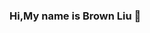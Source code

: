 ### Hi,My name is Brown Liu 👋

<!--
**brown-liu/brown-liu** is a ✨ _special_ ✨ repository because its `README.md` (this file) appears on your GitHub profile.

Here are some ideas to get you started:

- 🔭 I’m currently a BCS student in software engineering in Unitec. AKL. NZ
- 🌱 I’m currently learning DNN and CV
- 👯 Python C++ C# 


- 📫 How to reach me: brownliuinnz@gmail.com
- ⚡ Fun fact: I am a NZCCA PPL holder. maybe i can try some DNN on a Cessna 172 :)



